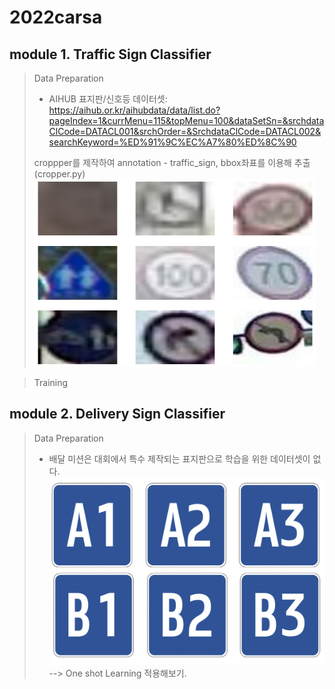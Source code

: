# 2022carsa
## module 1. Traffic Sign Classifier
> Data Preparation
> * AIHUB 표지판/신호등 데이터셋: <https://aihub.or.kr/aihubdata/data/list.do?pageIndex=1&currMenu=115&topMenu=100&dataSetSn=&srchdataClCode=DATACL001&srchOrder=&SrchdataClCode=DATACL002&searchKeyword=%ED%91%9C%EC%A7%80%ED%8C%90>
> 
> croppper를 제작하여 annotation - traffic_sign, bbox좌표를 이용해 추출 (cropper.py)
> <img src="/image/output_2_0.png" width="450px" height="300px" title="data"></img><br/>


> Training

> 


## module 2. Delivery Sign Classifier

> Data Preparation
> * 배달 미션은 대회에서 특수 제작되는 표지판으로 학습을 위한 데이터셋이 없다. 
> <img src="/image/DeliverySign.png" width="450px" height="300px" title="data"></img><br/>
> --> One shot Learning 적용해보기.
